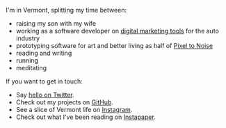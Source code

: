 I'm in Vermont, splitting my time between:

- raising my son with my wife
- working as a software developer on [digital marketing tools](http://www.dealer.com/products/advertising/) for the auto industry
- prototyping software for art and better living as half of [Pixel to Noise](http://pixel-to-noise.github.io/)
- reading and writing
- running
- meditating

If you want to get in touch:

- Say [hello on Twitter](http://twitter.com/dehowell).
- Check out my projects on [GitHub](https://github.com/dehowell).
- See a slice of Vermont life on [Instagram](https://instagram.com/dehowell/).
- Check out what I've been reading on [Instapaper](https://www.instapaper.com/liked).
